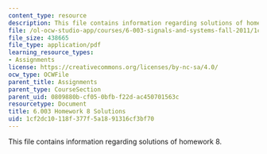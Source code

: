 ```yaml
---
content_type: resource
description: This file contains information regarding solutions of homework 8.
file: /ol-ocw-studio-app/courses/6-003-signals-and-systems-fall-2011/1cf2dc10118f377f5a1891316cf3bf70_MIT6_003F11_sol08.pdf
file_size: 438665
file_type: application/pdf
learning_resource_types:
- Assignments
license: https://creativecommons.org/licenses/by-nc-sa/4.0/
ocw_type: OCWFile
parent_title: Assignments
parent_type: CourseSection
parent_uid: 0809880b-cf05-0bfb-f22d-ac450701563c
resourcetype: Document
title: 6.003 Homework 8 Solutions
uid: 1cf2dc10-118f-377f-5a18-91316cf3bf70
---
```

This file contains information regarding solutions of homework 8.